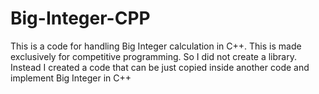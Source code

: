 # Big-Integer-CPP
This is a code for handling Big Integer calculation in C++. This is made exclusively for competitive programming. So I did not create a library. Instead I created a code that can be just copied inside another code and implement Big Integer in C++
